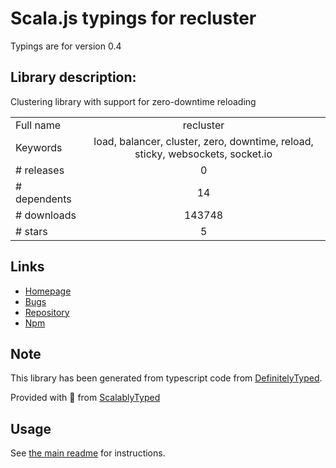 
# Scala.js typings for recluster

Typings are for version 0.4

## Library description:
Clustering library with support for zero-downtime reloading

|                    |                 |
| ------------------ | :-------------: |
| Full name          | recluster |
| Keywords           | load, balancer, cluster, zero, downtime, reload, sticky, websockets, socket.io |
| # releases         | 0 |
| # dependents       | 14 |
| # downloads        | 143748 |
| # stars            | 5 |

## Links
- [Homepage](https://github.com/doxout/recluster#readme)
- [Bugs](https://github.com/doxout/recluster/issues)
- [Repository](https://github.com/doxout/recluster)
- [Npm](https://www.npmjs.com/package/recluster)
    


## Note
This library has been generated from typescript code from [DefinitelyTyped](https://definitelytyped.org).

Provided with :purple_heart: from [ScalablyTyped](https://github.com/oyvindberg/ScalablyTyped)

## Usage
See [the main readme](../../readme.md) for instructions.



